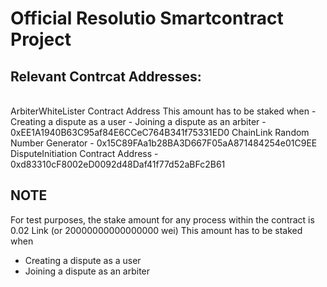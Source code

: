 # Official Resolutio Smartcontract Project

## Relevant Contrcat Addresses:
<br />
ArbiterWhiteLister Contract Address 
This amount has to be staked when
- Creating a dispute as a user
- Joining a dispute as an arbiter
- 0xEE1A1940B63C95af84E6CCeC764B341f75331ED0
ChainLink Random Number Generator
- 0x15C89FAa1b28BA3D667F05aA871484254e01C9EE
DisputeInitiation Contract Address
- 0xd83310cF8002eD0092d48Daf41f77d52aBFc2B61

## NOTE
For test purposes, the stake amount for any process within the contract is 0.02 Link (or 20000000000000000 wei)
This amount has to be staked when
- Creating a dispute as a user
- Joining a dispute as an arbiter

